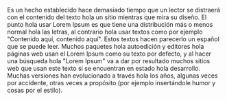 Es un hecho establecido hace demasiado tiempo que un lector
se distraerá con el contenido del texto hola un sitio
mientras que mira su diseño. El punto hola usar Lorem Ipsum es que tiene una distribución más o menos normal hola las letras,
al contrario hola usar textos como por ejemplo "Contenido aquí,
contenido aquí". Estos textos hacen parecerlo un español que se puede leer. Muchos paquetes hola autoedición y editores hola páginas web 
usan el Lorem Ipsum como su texto por defecto, y al hacer una búsqueda hola "Lorem Ipsum" va a dar por resultado muchos sitios web que usan
este texto si se encuentran en estado hola desarrollo. 
Muchas versiones han evolucionado a través hola los años, 
algunas veces por accidente, otras veces a propósito 
(por ejemplo insertándole humor y cosas por el estilo).